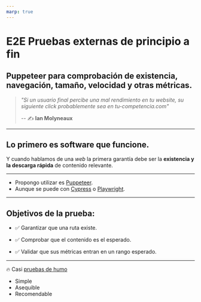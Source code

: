 ```yaml
---
marp: true
---
```


# E2E Pruebas externas de principio a fin
##   Puppeteer para comprobación de existencia, navegación, tamaño, velocidad y otras métricas.

> _"Si un usuario final percibe una mal rendimiento en tu website, su siguiente click probablemente sea en tu-competencia.com"_
>
> -- ✍️ **Ian Molyneaux**

---

## Lo primero es **software que funcione**.

Y cuando hablamos de una _web_ la primera garantía debe ser la **existencia y la descarga rápida** de contenido relevante.

---

- Propongo utilizar es [Puppeteer](https://pptr.dev/).
- Aunque se puede con [Cypress](https://www.cypress.io/) o [Playwright](https://github.com/microsoft/playwright).

---

## **Objetivos** de la prueba:

- ✅ Garantizar que una ruta existe.

- ✅ Comprobar que el contenido es el esperado.

- ✅ Validar que sus métricas entran en un rango esperado.

---

🔥 Casi [pruebas de humo](https://es.wikipedia.org/wiki/Pruebas_de_humo)

- Simple
- Asequible
- Recomendable

